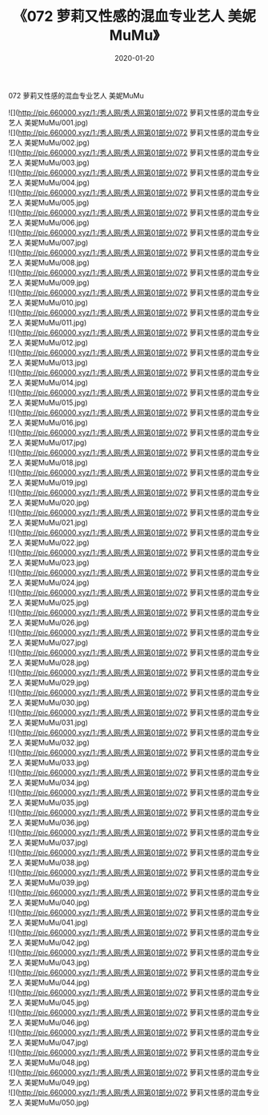 ﻿---
layout: post
title:  《072 萝莉又性感的混血专业艺人 美妮MuMu》
date:   2020-01-20
img: http://pic.660000.xyz/1:/秀人网/秀人网第01部分/072 萝莉又性感的混血专业艺人 美妮MuMu/000.jpg
categories: [美女, 清纯, 唯美]
---

072 萝莉又性感的混血专业艺人 美妮MuMu

  ![](http://pic.660000.xyz/1:/秀人网/秀人网第01部分/072 萝莉又性感的混血专业艺人 美妮MuMu/001.jpg) <br> ![](http://pic.660000.xyz/1:/秀人网/秀人网第01部分/072 萝莉又性感的混血专业艺人 美妮MuMu/002.jpg) <br> ![](http://pic.660000.xyz/1:/秀人网/秀人网第01部分/072 萝莉又性感的混血专业艺人 美妮MuMu/003.jpg) <br> ![](http://pic.660000.xyz/1:/秀人网/秀人网第01部分/072 萝莉又性感的混血专业艺人 美妮MuMu/004.jpg) <br> ![](http://pic.660000.xyz/1:/秀人网/秀人网第01部分/072 萝莉又性感的混血专业艺人 美妮MuMu/005.jpg) <br> ![](http://pic.660000.xyz/1:/秀人网/秀人网第01部分/072 萝莉又性感的混血专业艺人 美妮MuMu/006.jpg) <br> ![](http://pic.660000.xyz/1:/秀人网/秀人网第01部分/072 萝莉又性感的混血专业艺人 美妮MuMu/007.jpg) <br> ![](http://pic.660000.xyz/1:/秀人网/秀人网第01部分/072 萝莉又性感的混血专业艺人 美妮MuMu/008.jpg) <br> ![](http://pic.660000.xyz/1:/秀人网/秀人网第01部分/072 萝莉又性感的混血专业艺人 美妮MuMu/009.jpg) <br> ![](http://pic.660000.xyz/1:/秀人网/秀人网第01部分/072 萝莉又性感的混血专业艺人 美妮MuMu/010.jpg) <br> ![](http://pic.660000.xyz/1:/秀人网/秀人网第01部分/072 萝莉又性感的混血专业艺人 美妮MuMu/011.jpg) <br> ![](http://pic.660000.xyz/1:/秀人网/秀人网第01部分/072 萝莉又性感的混血专业艺人 美妮MuMu/012.jpg) <br> ![](http://pic.660000.xyz/1:/秀人网/秀人网第01部分/072 萝莉又性感的混血专业艺人 美妮MuMu/013.jpg) <br> ![](http://pic.660000.xyz/1:/秀人网/秀人网第01部分/072 萝莉又性感的混血专业艺人 美妮MuMu/014.jpg) <br> ![](http://pic.660000.xyz/1:/秀人网/秀人网第01部分/072 萝莉又性感的混血专业艺人 美妮MuMu/015.jpg) <br> ![](http://pic.660000.xyz/1:/秀人网/秀人网第01部分/072 萝莉又性感的混血专业艺人 美妮MuMu/016.jpg) <br> ![](http://pic.660000.xyz/1:/秀人网/秀人网第01部分/072 萝莉又性感的混血专业艺人 美妮MuMu/017.jpg) <br> ![](http://pic.660000.xyz/1:/秀人网/秀人网第01部分/072 萝莉又性感的混血专业艺人 美妮MuMu/018.jpg) <br> ![](http://pic.660000.xyz/1:/秀人网/秀人网第01部分/072 萝莉又性感的混血专业艺人 美妮MuMu/019.jpg) <br> ![](http://pic.660000.xyz/1:/秀人网/秀人网第01部分/072 萝莉又性感的混血专业艺人 美妮MuMu/020.jpg) <br> ![](http://pic.660000.xyz/1:/秀人网/秀人网第01部分/072 萝莉又性感的混血专业艺人 美妮MuMu/021.jpg) <br> ![](http://pic.660000.xyz/1:/秀人网/秀人网第01部分/072 萝莉又性感的混血专业艺人 美妮MuMu/022.jpg) <br> ![](http://pic.660000.xyz/1:/秀人网/秀人网第01部分/072 萝莉又性感的混血专业艺人 美妮MuMu/023.jpg) <br> ![](http://pic.660000.xyz/1:/秀人网/秀人网第01部分/072 萝莉又性感的混血专业艺人 美妮MuMu/024.jpg) <br> ![](http://pic.660000.xyz/1:/秀人网/秀人网第01部分/072 萝莉又性感的混血专业艺人 美妮MuMu/025.jpg) <br> ![](http://pic.660000.xyz/1:/秀人网/秀人网第01部分/072 萝莉又性感的混血专业艺人 美妮MuMu/026.jpg) <br> ![](http://pic.660000.xyz/1:/秀人网/秀人网第01部分/072 萝莉又性感的混血专业艺人 美妮MuMu/027.jpg) <br> ![](http://pic.660000.xyz/1:/秀人网/秀人网第01部分/072 萝莉又性感的混血专业艺人 美妮MuMu/028.jpg) <br> ![](http://pic.660000.xyz/1:/秀人网/秀人网第01部分/072 萝莉又性感的混血专业艺人 美妮MuMu/029.jpg) <br> ![](http://pic.660000.xyz/1:/秀人网/秀人网第01部分/072 萝莉又性感的混血专业艺人 美妮MuMu/030.jpg) <br> ![](http://pic.660000.xyz/1:/秀人网/秀人网第01部分/072 萝莉又性感的混血专业艺人 美妮MuMu/031.jpg) <br> ![](http://pic.660000.xyz/1:/秀人网/秀人网第01部分/072 萝莉又性感的混血专业艺人 美妮MuMu/032.jpg) <br> ![](http://pic.660000.xyz/1:/秀人网/秀人网第01部分/072 萝莉又性感的混血专业艺人 美妮MuMu/033.jpg) <br> ![](http://pic.660000.xyz/1:/秀人网/秀人网第01部分/072 萝莉又性感的混血专业艺人 美妮MuMu/034.jpg) <br> ![](http://pic.660000.xyz/1:/秀人网/秀人网第01部分/072 萝莉又性感的混血专业艺人 美妮MuMu/035.jpg) <br> ![](http://pic.660000.xyz/1:/秀人网/秀人网第01部分/072 萝莉又性感的混血专业艺人 美妮MuMu/036.jpg) <br> ![](http://pic.660000.xyz/1:/秀人网/秀人网第01部分/072 萝莉又性感的混血专业艺人 美妮MuMu/037.jpg) <br> ![](http://pic.660000.xyz/1:/秀人网/秀人网第01部分/072 萝莉又性感的混血专业艺人 美妮MuMu/038.jpg) <br> ![](http://pic.660000.xyz/1:/秀人网/秀人网第01部分/072 萝莉又性感的混血专业艺人 美妮MuMu/039.jpg) <br> ![](http://pic.660000.xyz/1:/秀人网/秀人网第01部分/072 萝莉又性感的混血专业艺人 美妮MuMu/040.jpg) <br> ![](http://pic.660000.xyz/1:/秀人网/秀人网第01部分/072 萝莉又性感的混血专业艺人 美妮MuMu/041.jpg) <br> ![](http://pic.660000.xyz/1:/秀人网/秀人网第01部分/072 萝莉又性感的混血专业艺人 美妮MuMu/042.jpg) <br> ![](http://pic.660000.xyz/1:/秀人网/秀人网第01部分/072 萝莉又性感的混血专业艺人 美妮MuMu/043.jpg) <br> ![](http://pic.660000.xyz/1:/秀人网/秀人网第01部分/072 萝莉又性感的混血专业艺人 美妮MuMu/044.jpg) <br> ![](http://pic.660000.xyz/1:/秀人网/秀人网第01部分/072 萝莉又性感的混血专业艺人 美妮MuMu/045.jpg) <br> ![](http://pic.660000.xyz/1:/秀人网/秀人网第01部分/072 萝莉又性感的混血专业艺人 美妮MuMu/046.jpg) <br> ![](http://pic.660000.xyz/1:/秀人网/秀人网第01部分/072 萝莉又性感的混血专业艺人 美妮MuMu/047.jpg) <br> ![](http://pic.660000.xyz/1:/秀人网/秀人网第01部分/072 萝莉又性感的混血专业艺人 美妮MuMu/048.jpg) <br> ![](http://pic.660000.xyz/1:/秀人网/秀人网第01部分/072 萝莉又性感的混血专业艺人 美妮MuMu/049.jpg) <br> ![](http://pic.660000.xyz/1:/秀人网/秀人网第01部分/072 萝莉又性感的混血专业艺人 美妮MuMu/050.jpg) <br>